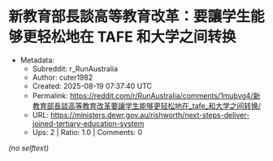# 新教育部長談高等教育改革：要讓学生能够更轻松地在 TAFE 和大学之间转换

- Metadata:
  - Subreddit: r_RunAustralia
  - Author: cuter1982
  - Created: 2025-08-19 07:37:40 UTC
  - Permalink: https://reddit.com/r/RunAustralia/comments/1mubvg4/新教育部長談高等教育改革要讓学生能够更轻松地在_tafe_和大学之间转换/
  - URL: https://ministers.dewr.gov.au/rishworth/next-steps-deliver-joined-tertiary-education-system
  - Ups: 2 | Ratio: 1.0 | Comments: 0

_(no selftext)_
